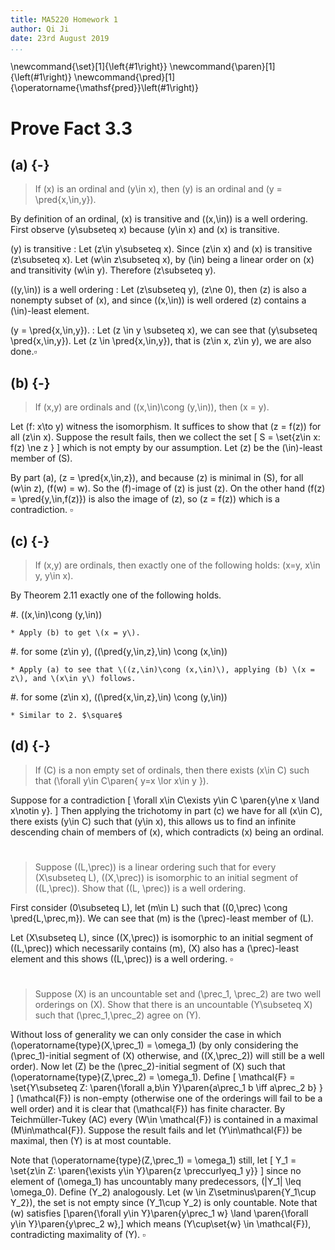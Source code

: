 ```yaml
---
title: MA5220 Homework 1
author: Qi Ji
date: 23rd August 2019
...
```


\newcommand{\set}[1]{\left\{#1\right\}}
\newcommand{\paren}[1]{\left(#1\right)}
\newcommand{\pred}[1]{\operatorname{\mathsf{pred}}\left(#1\right)}

# Prove Fact 3.3

## (a) {-}

> If \(x\) is an ordinal and \(y\in x\),
> then \(y\) is an ordinal and \(y = \pred{x,\in,y}\).


By definition of an ordinal, \(x\) is transitive and \((x,\in)\) is a well ordering.
First observe \(y\subseteq x\) because \(y\in x\) and \(x\) is transitive.

\(y\) is transitive
: Let \(z\in y\subseteq x\).
Since \(z\in x\) and \(x\) is transitive \(z\subseteq x\).
Let \(w\in z\subseteq x\), by \(\in\) being a linear order on \(x\) and transitivity \(w\in y\).
Therefore \(z\subseteq y\).

\((y,\in)\) is a well ordering
: Let \(z\subseteq y\), \(z\ne 0\), then \(z\) is also a nonempty subset of \(x\),
and since \((x,\in)\) is well ordered \(z\) contains a \(\in\)-least element.

\(y = \pred{x,\in,y}\).
: Let \(z \in y \subseteq x\), we can see that \(y\subseteq \pred{x,\in,y}\).
Let \(z \in \pred{x,\in,y}\), that is \(z\in x, z\in y\), we are also done.$\square$

## (b) {-}

> If \(x,y\) are ordinals and \((x,\in)\cong (y,\in)\), then \(x = y\).

Let \(f: x\to y\) witness the isomorphism.
It suffices to show that \(z = f(z)\) for all \(z\in x\).
Suppose the result fails, then we collect the set
\[ S = \set{z\in x: f(z) \ne z } \]
which is not empty by our assumption.
Let \(z\) be the \(\in\)-least member of \(S\).

By part (a), \(z = \pred{x,\in,z}\), and because \(z\) is minimal in \(S\), for all \(w\in z\), \(f(w) = w\).
So the \(f\)-image of \(z\) is just \(z\).
On the other hand \(f(z) = \pred{y,\in,f(z)}\) is also the image of \(z\), so \(z = f(z)\) which is a contradiction. $\square$


## (c) {-}

> If \(x,y\) are ordinals, then exactly one of the following holds: \(x=y, x\in y, y\in x\).

By Theorem 2.11 exactly one of the following holds.

#. \((x,\in)\cong (y,\in)\)

    * Apply (b) to get \(x = y\).

#. for some \(z\in y\), \((\pred{y,\in,z},\in) \cong (x,\in)\)

    * Apply (a) to see that \((z,\in)\cong (x,\in)\), applying (b) \(x = z\), and \(x\in y\) follows.

#. for some \(z\in x\), \((\pred{x,\in,z},\in) \cong (y,\in)\)

    * Similar to 2. $\square$

## (d) {-}

> If \(C\) is a non empty set of ordinals, then there exists \(x\in C\) such that
> \(\forall y\in C\paren{ y=x \lor x\in y }\).

Suppose for a contradiction
\[ \forall x\in C\exists y\in C \paren{y\ne x \land x\notin y}. \]
Then applying the trichotomy in part (c) we have for all \(x\in C\), there exists \(y\in C\) such that \(y\in x\),
this allows us to find an infinite descending chain of members of \(x\), which contradicts \(x\) being an ordinal.

#

> Suppose \((L,\prec)\) is a linear ordering such that for every \(X\subseteq L\),
> \((X,\prec)\) is isomorphic to an initial segment of \((L,\prec)\).
> Show that \((L, \prec)\) is a well ordering.

First consider \(0\subseteq L\), let \(m\in L\) such that \((0,\prec) \cong \pred{L,\prec,m}\).
We can see that \(m\) is the \(\prec\)-least member of \(L\).

Let \(X\subseteq L\), since \((X,\prec)\) is isomorphic to an initial segment of \((L,\prec)\) which necessarily contains \(m\),
\(X\) also has a \(\prec\)-least element and this shows \((L,\prec)\) is a well ordering.
$\square$


#

> Suppose \(X\) is an uncountable set and \(\prec_1, \prec_2\) are two well orderings on \(X\).
> Show that there is an uncountable \(Y\subseteq X\) such that \(\prec_1,\prec_2\) agree on \(Y\).

Without loss of generality we can only consider the case in which \(\operatorname{type}(X,\prec_1) = \omega_1\)
(by only considering the \(\prec_1\)-initial segment of \(X\) otherwise, and \((X,\prec_2)\) will still be a well order).
Now let \(Z\) be the \(\prec_2\)-initial segment of \(X\) such that \(\operatorname{type}(Z,\prec_2) = \omega_1\).
Define
\[ \mathcal{F} = \set{Y\subseteq Z: \paren{\forall a,b\in Y}\paren{a\prec_1 b \iff a\prec_2 b} } \]
\(\mathcal{F}\) is non-empty (otherwise one of the orderings will fail to be a well order) and it is clear that \(\mathcal{F}\) has finite character.
By Teichmüller-Tukey (AC) every \(W\in \mathcal{F}\) is contained in a maximal \(M\in\mathcal{F}\).
Suppose the result fails and let \(Y\in\mathcal{F}\) be maximal, then \(Y\) is at most countable.

Note that \(\operatorname{type}(Z,\prec_1) = \omega_1\) still,
let \[ Y_1 = \set{z\in Z: \paren{\exists y\in Y}\paren{z \preccurlyeq_1 y}} \]
since no element of \(\omega_1\) has uncountably many predecessors, \(|Y_1| \leq \omega_0\).
Define \(Y_2\) analogously.
Let \(w \in Z\setminus\paren{Y_1\cup Y_2}\), the set is not empty since \(Y_1\cup Y_2\) is only countable.
Note that \(w\) satisfies
\[\paren{\forall y\in Y}\paren{y\prec_1 w} \land \paren{\forall y\in Y}\paren{y\prec_2 w},\]
which means \(Y\cup\set{w} \in \mathcal{F}\), contradicting maximality of \(Y\).
$\square$

